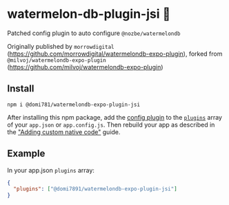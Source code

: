 # watermelon-db-plugin-jsi 🍉

Patched config plugin to auto configure `@nozbe/watermelondb`

Originally published by `morrowdigital` (https://github.com/morrowdigital/watermelondb-expo-plugin), forked from `@milvoj/watermelondb-expo-plugin` (https://github.com/milvoj/watermelondb-expo-plugin)

## Install

```
npm i @domi781/watermelondb-expo-plugin-jsi
```

After installing this npm package, add the [config plugin](https://docs.expo.io/guides/config-plugins/) to the [`plugins`](https://docs.expo.io/versions/latest/config/app/#plugins) array of your `app.json` or `app.config.js`. Then rebuild your app as described in the ["Adding custom native code"](https://docs.expo.io/workflow/customizing/) guide.

## Example

In your app.json `plugins` array:

```json
{
  "plugins": ["@domi7891/watermelondb-expo-plugin-jsi"]
}
```
